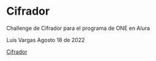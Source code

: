 # Cifrador
Challenge de Cifrador para el programa de ONE en Alura

Luis Vargas
Agosto 18 de 2022

<a href="https://vargas-luis.github.io/cypher_alura/" target="_blank">Cifrador</a>
